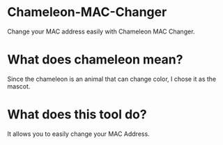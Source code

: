 # Chameleon-MAC-Changer
Change your MAC address easily with Chameleon MAC Changer.

# What does chameleon mean?
Since the chameleon is an animal that can change color, I chose it as the mascot.

# What does this tool do?
It allows you to easily change your MAC Address.
